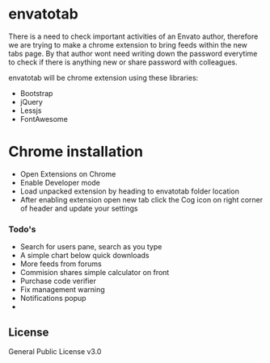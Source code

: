 envatotab
=========

There is a need to check important activities of an Envato author, therefore we are trying to make a chrome extension to bring feeds within the new tabs page. By that author wont need writing down the password everytime to check if there is anything new or share password with colleagues.

envatotab will be chrome extension using these libraries:

  - Bootstrap
  - jQuery
  - Lessjs
  - FontAwesome

# Chrome installation

 - Open Extensions on Chrome
 - Enable Developer mode
 - Load unpacked extension by heading to envatotab folder location
 - After enabling extension open new tab click the Cog icon on right corner of header and update your settings


### Todo's

 - Search for users pane, search as you type
 - A simple chart below quick downloads
 - More feeds from forums
 - Commision shares simple calculator on front
 - Purchase code verifier
 - Fix management warning
 - Notifications popup
 - 

License
----

General Public License v3.0

